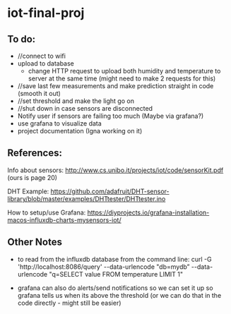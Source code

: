# iot-final-proj

## To do:
- //connect to wifi
- upload to database
  - change HTTP request to upload both humidity and temperature to server at the same time (might need to make 2 requests for this)
- //save last few measurements and make prediction straight in code (smooth it out)
- //set threshold and make the light go on
- //shut down in case sensors are disconnected
- Notify user if sensors are failing too much (Maybe via grafana?)
- use grafana to visualize data
- project documentation (Igna working on it)

## References:

Info about sensors: http://www.cs.unibo.it/projects/iot/code/sensorKit.pdf (ours is page 20)

DHT Example: https://github.com/adafruit/DHT-sensor-library/blob/master/examples/DHTtester/DHTtester.ino

How to setup/use Grafana: https://diyprojects.io/grafana-installation-macos-influxdb-charts-mysensors-iot/

## Other Notes

- to read from the influxdb database from the command line:
curl -G 'http://localhost:8086/query' --data-urlencode "db=mydb” --data-urlencode "q=SELECT value FROM temperature LIMIT 1"

- grafana can also do alerts/send notifications so we can set it up so grafana tells us when its above the threshold (or we can do that in the code directly - might still be easier)
